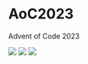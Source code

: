 # AoC2023
Advent of Code 2023

<!--- advent_readme_stars table --->


![](https://img.shields.io/badge/day%20📅-25-blue) ![](https://img.shields.io/badge/stars%20⭐-4-yellow) ![](https://img.shields.io/badge/days%20completed-2-red)
